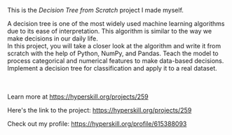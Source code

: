 This is the *Decision Tree from Scratch* project I made myself.


<p>A decision tree is one of the most widely used machine learning algorithms due to its ease of interpretation. This algorithm is similar to the way we make decisions in our daily life.<br>
In this project, you will take a closer look at the algorithm and write it from scratch with the help of Python, NumPy, and Pandas. Teach the model to process categorical and numerical features to make data-based decisions. Implement a decision tree for classification and apply it to a real dataset.</p><br/><br/>Learn more at <a href="https://hyperskill.org/projects/259?utm_source=ide&utm_medium=ide&utm_campaign=ide&utm_content=project-card">https://hyperskill.org/projects/259</a>

Here's the link to the project: https://hyperskill.org/projects/259

Check out my profile: https://hyperskill.org/profile/615388093